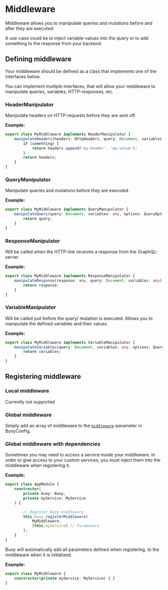 # Middleware

Middleware allows you to manipulate queries and mutations before and after they are executed.

A use-case could be to inject variable-values into the query or to add something to the response from your backend.

## Defining middleware

Your middleware should be defined as a class that implements one of the interfaces below.

You can implement multiple interfaces, that will allow your middleware to manipulate queries, variables, HTTP-responses, etc.

### HeaderManipulator

Manipulate headers on HTTP-requests before they are sent off.

**Example:**
```typescript
export class MyMiddleware implements HeaderManipulator {
    manipulateHeaders(headers: HttpHeaders, query: Document, variables: any): HttpHeaders {
        if (something) {
            return headers.append('my-header', 'my-value');
        }
        return headers;
    }
}
```

### QueryManipulator

Manipulate queries and mutations before they are executed.

**Example:**
```typescript
export class MyMiddleware implements QueryManipulator {
    manipulateQuery(query: Document, variables: any, options: QueryOptions | MutationOptions): Document {
        return query;
    }
}
```

### ResponseManipulator

Will be called when the HTTP-link receives a response from the GraphQL-server.

**Example:**
```typescript
export class MyMiddleware implements ResponseManipulator {
    manipulateResponse(response: any, query: Document, variables: any): any {
        return response;
    }
}
```

### VariableManipulator

Will be called just before the query/ mutation is executed. Allows you to manipulate the defined variables and their values.

**Example:**
```typescript
export class MyMiddleware implements VariableManipulator {
    manipulateVariables(query: Document, variables: any, options: QueryOptions): any {
        return variables;
    }
}
```

## Registering middleware

### Local middleware

Currently not supported

### Global middleware

Simply add an array of middleware to the [`middleware`](../getting-started/configuration.md#middleware)-parameter in BuoyConfig.

### Global middleware with dependencies

Sometimes you may need to access a service inside your middleware.
In order to give access to your custom services, you must inject them into the middleware when registering it.

**Example:**

```typescript
export class AppModule {
    constructor(
        private buoy: Buoy,
        private myService: MyService
    ) {

        // Register Buoy middleware
        this.buoy.registerMiddleware(
            MyMiddleware,
            [this.myService] // Parameters
        );
    }
}
```

Buoy will automatically add all parameters defined when registering, to the middleware when it is initialized.

**Example:**

```typescript
export class MyMiddleware {
    constructor(private myService: MyService) { }
}
```
